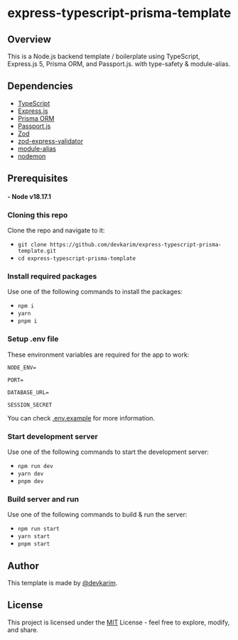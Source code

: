 # express-typescript-prisma-template

## Overview

This is a Node.js backend template / boilerplate using TypeScript, Express.js 5, Prisma ORM, and Passport.js. with type-safety & module-alias.

## Dependencies

- [TypeScript](https://www.typescriptlang.org)
- [Express.js](https://expressjs.com)
- [Prisma ORM](https://www.prisma.io)
- [Passport.js](https://www.passportjs.org)
- [Zod](https://zod.dev)
- [zod-express-validator](https://www.npmjs.com/package/zod-express-validator)
- [module-alias](https://www.npmjs.com/package/module-alias)
- [nodemon](https://www.npmjs.com/package/nodemon)

## Prerequisites

#### - Node v18.17.1

### Cloning this repo

Clone the repo and navigate to it:

- `git clone https://github.com/devkarim/express-typescript-prisma-template.git`
- `cd express-typescript-prisma-template`

### Install required packages

Use one of the following commands to install the packages:

- `npm i`
- `yarn`
- `pnpm i`

### Setup .env file

These environment variables are required for the app to work:

```
NODE_ENV=

PORT=

DATABASE_URL=

SESSION_SECRET
```

You can check [.env.example](https://github.com/devkarim/express-typescript-prisma-template/blob/main/.env.example) for more information.

### Start development server

Use one of the following commands to start the development server:

- `npm run dev`
- `yarn dev`
- `pnpm dev`

### Build server and run

Use one of the following commands to build & run the server:

- `npm run start`
- `yarn start`
- `pnpm start`

## Author

This template is made by [@devkarim](https://github.com/devkarim).

## License

This project is licensed under the [MIT](https://github.com/devkarim/express-typescript-prisma-template/blob/main/LICENSE.md) License - feel free to explore, modify, and share.
